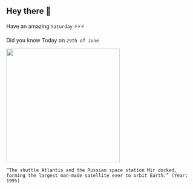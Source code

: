 ## Hey there 👋
Have an amazing `Saturday` ⚡⚡⚡

Did you know Today on `29th of June`
 
 [<img src="https://i.pinimg.com/originals/fa/60/b3/fa60b3c0b18a44584b6905c2a9fdcb5c.jpg" width="300" />](https://www.history.com/this-day-in-history/u-s-space-shuttle-docks-with-russian-space-station#:~:text=On%20June%2029%2C%201995%2C%20the,space%20mission%20in%20American%20history.) 
 ```
“The shuttle Atlantis and the Russian space station Mir docked, forming the largest man-made satellite ever to orbit Earth.” (Year: 1995)
```
